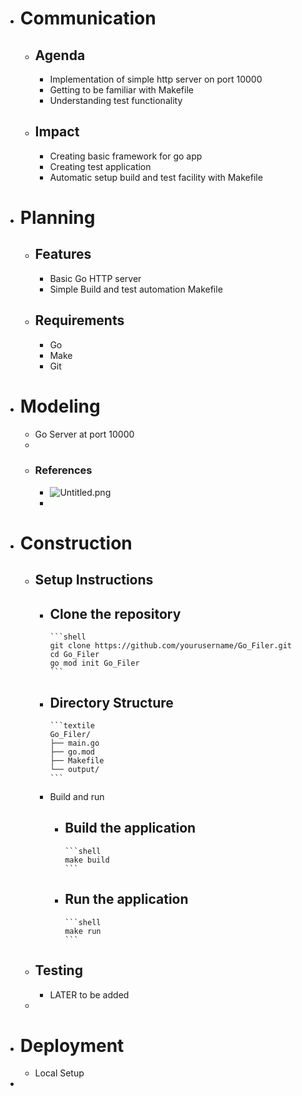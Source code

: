 - # Communication
	- ## Agenda
		- Implementation of simple http server on port 10000
		- Getting to be familiar with Makefile
		- Understanding test functionality
	- ## Impact
		- Creating basic framework for go app
		- Creating test application
		- Automatic setup build and test facility with Makefile
- # Planning
	- ## Features
		- Basic Go HTTP server
		- Simple Build and test automation Makefile
	- ## Requirements
		- Go
		- Make
		- Git
- # Modeling
	- Go Server at port 10000
	-
	- ### References
		- ![Untitled.png](../assets/Untitled_1716481637001_0.png)
		-
- # Construction
	- ## Setup Instructions
		- Clone the repository
			-
			  ```shell
			  git clone https://github.com/yourusername/Go_Filer.git
			  cd Go_Filer
			  go mod init Go_Filer
			  ```
		- Directory Structure
			-
			  ```textile
			  Go_Filer/
			  ├── main.go
			  ├── go.mod
			  ├── Makefile
			  └── output/
			  ```
		- Build and run
			- Build the application
				-
				  ```shell
				  make build
				  ```
			- Run the application
				-
				  ```shell
				  make run
				  ```
	- ## Testing
		- LATER to be added
	-
- # Deployment
	- Local Setup
-
